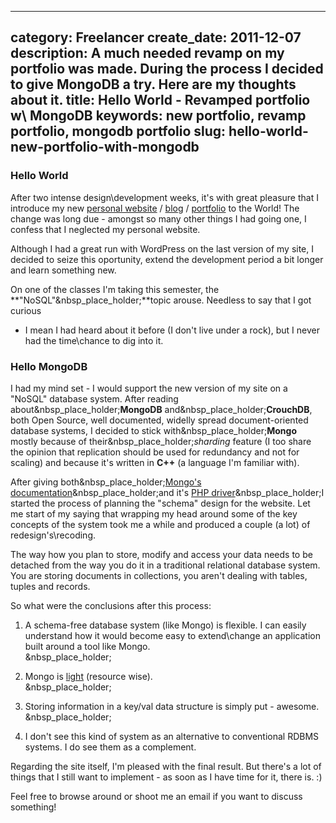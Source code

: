 ----
category: Freelancer
create_date: 2011-12-07
description: A much needed revamp on my portfolio was made. During the process I decided to give MongoDB a try. Here are my thoughts about it.
title: Hello World - Revamped portfolio w\ MongoDB
keywords: new portfolio, revamp portfolio, mongodb portfolio
slug: hello-world-new-portfolio-with-mongodb
----

### Hello World

After two intense design\development weeks, it's with great pleasure that I
introduce my new [personal website](http://diogoosorio.com) /
[blog](http://diogoosorio.com/blog) /
[portfolio](http://diogoosorio.com/portfolio) to the World! The change was
long due - amongst so many other things I had going one, I confess that I
neglected my personal website.

Although I had a great run with WordPress on the last version of my site, I
decided to seize this oportunity, extend the development period a bit longer
and learn something new.

On one of the classes I'm taking this semester, the
**"NoSQL"&nbsp_place_holder;**topic arouse. Needless to say that I got curious
- I mean I had heard about it before (I don't live under a rock), but I never
had the time\chance to dig into it.

### Hello MongoDB

I had my mind set - I would support the new version of my site on a "NoSQL"
database system. After reading about&nbsp_place_holder;**MongoDB**
and&nbsp_place_holder;**CrouchDB**, both Open Source, well documented, widelly
spread document-oriented database systems, I decided to stick
with&nbsp_place_holder;**Mongo** mostly because of
their&nbsp_place_holder;_sharding_ feature (I too share the opinion that
replication should be used for redundancy and not for scaling) and because
it's written in **C++** (a language I'm familiar with).

After giving both&nbsp_place_holder;[Mongo's
documentation](http://www.mongodb.org/display/DOCS/Home)&nbsp_place_holder;and
it's [PHP
driver](http://pt.php.net/manual/en/book.mongo.php)&nbsp_place_holder;I
started the process of planning the "schema" design for the website. Let me
start of my saying that wrapping my head around some of the key concepts of
the system took me a while and produced a couple (a lot) of
redesign's\recoding.

The way how you plan to store, modify and access your data needs to be
detached from the way you do it in a traditional relational database system.
You are storing documents in collections, you aren't dealing with tables,
tuples and records.

So what were the conclusions after this process:

  1. A schema-free database system (like Mongo) is flexible. I can easily understand how it would become easy to extend\change an application built around a tool like Mongo.  
&nbsp_place_holder;

  2. Mongo is [light](http://mysqlha.blogspot.com/2010/09/mysql-versus-mongodb-yet-another-silly.html) (resource wise).  
&nbsp_place_holder;

  3. Storing information in a key/val data structure is simply put - awesome.  
&nbsp_place_holder;

  4. I don't see this kind of system as an alternative to conventional RDBMS systems. I do see them as a complement.

Regarding the site itself, I'm pleased with the final result. But there's a
lot of things that I still want to implement - as soon as I have time for it,
there is. :)

Feel free to browse around or shoot me an email if you want to discuss
something!

